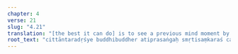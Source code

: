 ```yaml
---
chapter: 4
verse: 21
slug: "4.21"
translation: "[the best it can do] is to see a previous mind moment by becoming aware of awareness's impact on memory and mental activity."
root_text: "cittāntaradṛśye buddhibuddher atiprasaṅgaḥ smṛtisaṃkaraś ca"
---
```


